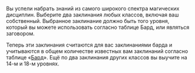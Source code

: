 Вы успели набрать знаний из самого широкого спектра магических дисциплин. Выберите два заклинания любых классов, включая ваш собственный. Выбранное заклинание должно быть того уровня, который вы можете использовать согласно таблице Бард, или являться заговором.

Теперь эти заклинания считаются для вас заклинаниями барда и учитываются в общем количестве известных вам заклинаний согласно таблице «[Бард](https://dnd.su/class/88-bard/#bard)». Ещё по два заклинания других классов вы выучите на 14-м и 18-м уровнях.
